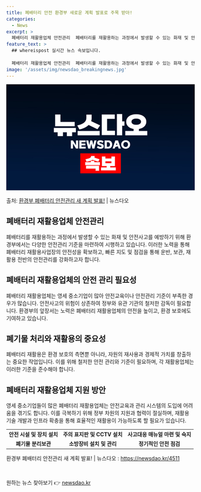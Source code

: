 ```yaml
---
title: 폐배터리 안전 환경부 새로운 계획 발표로 주목 받아!
categories:
  - News
excerpt: >
  폐배터리 재활용업체 안전관리  폐배터리를 재활용하는 과정에서 발생할 수 있는 화재 및 안전사고를 예방하기 위…
feature_text: >
  ## whereispost 실시간 뉴스 속보입니다.

  폐배터리 재활용업체 안전관리  폐배터리를 재활용하는 과정에서 발생할 수 있는 화재 및 안전사고를 예방하기 위…
image: '/assets/img/newsdao_breakingnews.jpg'
---
```


![뉴스다오 속보](/assets/img/newsdao_breakingnews.jpg)

<p>출처: <a href="https://newsdao.kr/4511" rel="dofollow">환경부 폐배터리 안전관리 새 계획 발표!</a> | 뉴스다오</p>

<h2 data-ke-size="size26">폐배터리 재활용업체 안전관리</h2>
<p data-ke-size="size16">폐배터리를 재활용하는 과정에서 발생할 수 있는 화재 및 안전사고를 예방하기 위해 환경부에서는 다양한 안전관리 기준을 마련하여 시행하고 있습니다. 이러한 노력을 통해 폐배터리 재활용사업장의 안전성을 확보하고, 빠른 지도 및 점검을 통해 운반, 보관, 재활용 전반의 안전관리를 강화하고자 합니다.</p>

<h2 data-ke-size="size26">폐배터리 재활용업체의 안전 관리 필요성</h2>
<p data-ke-size="size16">폐배터리 재활용업체는 영세 중소기업이 많아 안전교육이나 안전관리 기준이 부족한 경우가 많습니다. 안전사고의 위험이 상존하여 정부와 유관 기관의 철저한 감독이 필요합니다. 환경부의 앞장서는 노력은 폐배터리 재활용업체의 안전을 높이고, 환경 보호에도 기여하고 있습니다.</p>

<h2 data-ke-size="size26">폐기물 처리와 재활용의 중요성</h2>
<p data-ke-size="size16">폐배터리 재활용은 환경 보호의 측면뿐 아니라, 자원의 재사용과 경제적 가치를 창출하는 중요한 작업입니다. 이를 위해 철저한 안전 관리와 기준이 필요하며, 각 재활용업체는 이러한 기준을 준수해야 합니다.</p>

<h2 data-ke-size="size26">폐배터리 재활용업체 지원 방안</h2>
<p data-ke-size="size16">영세 중소기업들이 많은 폐배터리 재활용업체는 안전교육과 관리 시스템의 도입에 어려움을 겪기도 합니다. 이를 극복하기 위해 정부 차원의 지원과 협력이 절실하며, 재활용 기술 개발과 인프라 확충을 통해 효율적인 재활용이 가능하도록 할 필요가 있습니다.</p>

<table>
    <tr>
        <td style="text-align: center; height: 17px;"><b>안전 시설 및 장치 설치</b></td>
        <td style="text-align: center; height: 17px;"><b>주의 표지판 및 CCTV 설치</b></td>
        <td style="text-align: center; height: 17px;"><b>사고대응 매뉴얼 마련 및 숙지</b></td>
    </tr>
    <tr>
        <td style="text-align: center; height: 17px;"><b>폐기물 분리보관</b></td>
        <td style="text-align: center; height: 17px;"><b>소방장비 설치 및 관리</b></td>
        <td style="text-align: center; height: 17px;"><b>정기적인 안전 점검</b></td>
    </tr>
</table>

<p data-ke-size="size16">환경부 폐배터리 안전관리 새 계획 발표! | 뉴스다오 : <a href='https://newsdao.kr/4511'>https://newsdao.kr/4511</a></p>
<p data-ke-size="size16">&nbsp;</p> 

원하는 뉴스 찾아보기 👉 <a href="https://newsdao.kr" rel="dofollow">newsdao.kr</a>


